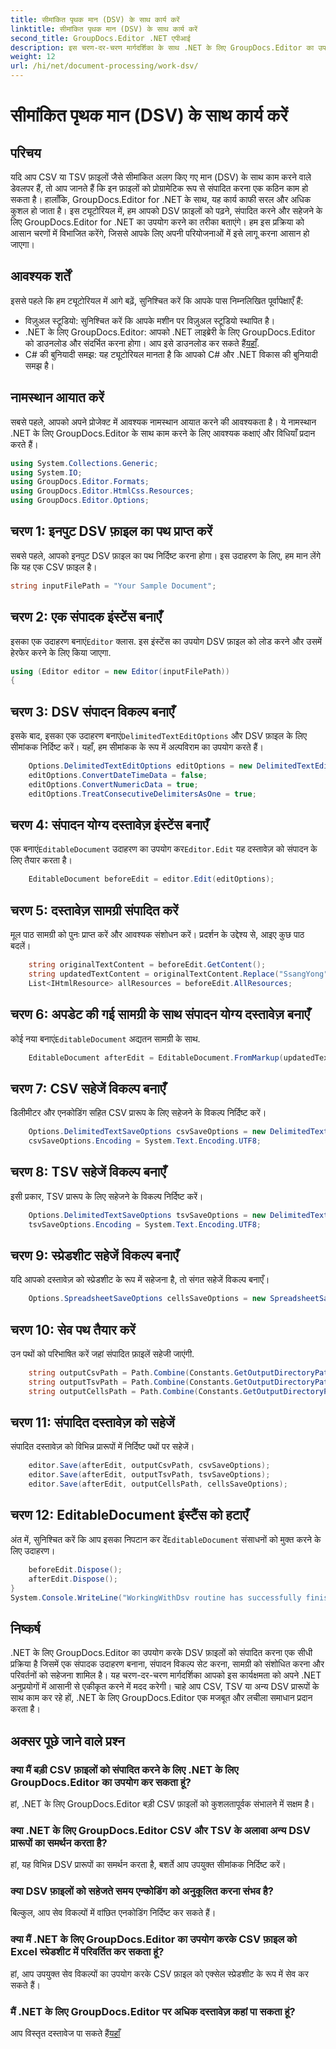 ```yaml
---
title: सीमांकित पृथक मान (DSV) के साथ कार्य करें
linktitle: सीमांकित पृथक मान (DSV) के साथ कार्य करें
second_title: GroupDocs.Editor .NET एपीआई
description: इस चरण-दर-चरण मार्गदर्शिका के साथ .NET के लिए GroupDocs.Editor का उपयोग करके CSV और TSV फ़ाइलों को संपादित करना सीखें। अपने .NET प्रोजेक्ट्स को आसानी से बेहतर बनाएँ।
weight: 12
url: /hi/net/document-processing/work-dsv/
---
```


# सीमांकित पृथक मान (DSV) के साथ कार्य करें

## परिचय
यदि आप CSV या TSV फ़ाइलों जैसे सीमांकित अलग किए गए मान (DSV) के साथ काम करने वाले डेवलपर हैं, तो आप जानते हैं कि इन फ़ाइलों को प्रोग्रामेटिक रूप से संपादित करना एक कठिन काम हो सकता है। हालाँकि, GroupDocs.Editor for .NET के साथ, यह कार्य काफी सरल और अधिक कुशल हो जाता है। इस ट्यूटोरियल में, हम आपको DSV फ़ाइलों को पढ़ने, संपादित करने और सहेजने के लिए GroupDocs.Editor for .NET का उपयोग करने का तरीका बताएंगे। हम इस प्रक्रिया को आसान चरणों में विभाजित करेंगे, जिससे आपके लिए अपनी परियोजनाओं में इसे लागू करना आसान हो जाएगा।
## आवश्यक शर्तें
इससे पहले कि हम ट्यूटोरियल में आगे बढ़ें, सुनिश्चित करें कि आपके पास निम्नलिखित पूर्वापेक्षाएँ हैं:
- विज़ुअल स्टूडियो: सुनिश्चित करें कि आपके मशीन पर विज़ुअल स्टूडियो स्थापित है।
-  .NET के लिए GroupDocs.Editor: आपको .NET लाइब्रेरी के लिए GroupDocs.Editor को डाउनलोड और संदर्भित करना होगा। आप इसे डाउनलोड कर सकते हैं[यहाँ](https://releases.groupdocs.com/editor/net/).
- C# की बुनियादी समझ: यह ट्यूटोरियल मानता है कि आपको C# और .NET विकास की बुनियादी समझ है।
## नामस्थान आयात करें
सबसे पहले, आपको अपने प्रोजेक्ट में आवश्यक नामस्थान आयात करने की आवश्यकता है। ये नामस्थान .NET के लिए GroupDocs.Editor के साथ काम करने के लिए आवश्यक कक्षाएं और विधियाँ प्रदान करते हैं।
```csharp
using System.Collections.Generic;
using System.IO;
using GroupDocs.Editor.Formats;
using GroupDocs.Editor.HtmlCss.Resources;
using GroupDocs.Editor.Options;
```

## चरण 1: इनपुट DSV फ़ाइल का पथ प्राप्त करें
सबसे पहले, आपको इनपुट DSV फ़ाइल का पथ निर्दिष्ट करना होगा। इस उदाहरण के लिए, हम मान लेंगे कि यह एक CSV फ़ाइल है।
```csharp
string inputFilePath = "Your Sample Document";
```
## चरण 2: एक संपादक इंस्टेंस बनाएँ
 इसका एक उदाहरण बनाएं`Editor` क्लास. इस इंस्टेंस का उपयोग DSV फ़ाइल को लोड करने और उसमें हेरफेर करने के लिए किया जाएगा.
```csharp
using (Editor editor = new Editor(inputFilePath))
{
```
## चरण 3: DSV संपादन विकल्प बनाएँ
 इसके बाद, इसका एक उदाहरण बनाएं`DelimitedTextEditOptions` और DSV फ़ाइल के लिए सीमांकक निर्दिष्ट करें। यहाँ, हम सीमांकक के रूप में अल्पविराम का उपयोग करते हैं।
```csharp
    Options.DelimitedTextEditOptions editOptions = new DelimitedTextEditOptions(",");
    editOptions.ConvertDateTimeData = false;
    editOptions.ConvertNumericData = true;
    editOptions.TreatConsecutiveDelimitersAsOne = true;
```
## चरण 4: संपादन योग्य दस्तावेज़ इंस्टेंस बनाएँ
 एक बनाएं`EditableDocument` उदाहरण का उपयोग कर`Editor.Edit` यह दस्तावेज़ को संपादन के लिए तैयार करता है।
```csharp
    EditableDocument beforeEdit = editor.Edit(editOptions);
```
## चरण 5: दस्तावेज़ सामग्री संपादित करें
मूल पाठ सामग्री को पुनः प्राप्त करें और आवश्यक संशोधन करें। प्रदर्शन के उद्देश्य से, आइए कुछ पाठ बदलें।
```csharp
    string originalTextContent = beforeEdit.GetContent();
    string updatedTextContent = originalTextContent.Replace("SsangYong", "Chevrolet").Replace("Kyron", "Camaro");
    List<IHtmlResource> allResources = beforeEdit.AllResources;
```
## चरण 6: अपडेट की गई सामग्री के साथ संपादन योग्य दस्तावेज़ बनाएँ
 कोई नया बनाएं`EditableDocument` अद्यतन सामग्री के साथ.
```csharp
    EditableDocument afterEdit = EditableDocument.FromMarkup(updatedTextContent, allResources);
```
## चरण 7: CSV सहेजें विकल्प बनाएँ
डिलीमीटर और एनकोडिंग सहित CSV प्रारूप के लिए सहेजने के विकल्प निर्दिष्ट करें।
```csharp
    Options.DelimitedTextSaveOptions csvSaveOptions = new DelimitedTextSaveOptions(",");
    csvSaveOptions.Encoding = System.Text.Encoding.UTF8;
```
## चरण 8: TSV सहेजें विकल्प बनाएँ
इसी प्रकार, TSV प्रारूप के लिए सहेजने के विकल्प निर्दिष्ट करें।
```csharp
    Options.DelimitedTextSaveOptions tsvSaveOptions = new DelimitedTextSaveOptions("\t");
    tsvSaveOptions.Encoding = System.Text.Encoding.UTF8;
```
## चरण 9: स्प्रेडशीट सहेजें विकल्प बनाएँ
यदि आपको दस्तावेज़ को स्प्रेडशीट के रूप में सहेजना है, तो संगत सहेजें विकल्प बनाएँ।
```csharp
    Options.SpreadsheetSaveOptions cellsSaveOptions = new SpreadsheetSaveOptions(SpreadsheetFormats.Xlsm);
```
## चरण 10: सेव पथ तैयार करें
उन पथों को परिभाषित करें जहां संपादित फ़ाइलें सहेजी जाएंगी.
```csharp
    string outputCsvPath = Path.Combine(Constants.GetOutputDirectoryPath(inputFilePath), Path.GetFileNameWithoutExtension(inputFilePath) + ".csv");
    string outputTsvPath = Path.Combine(Constants.GetOutputDirectoryPath(inputFilePath), Path.GetFileNameWithoutExtension(inputFilePath) + ".tsv");
    string outputCellsPath = Path.Combine(Constants.GetOutputDirectoryPath(inputFilePath), Path.GetFileNameWithoutExtension(inputFilePath) + ".xlsm");
```
## चरण 11: संपादित दस्तावेज़ को सहेजें
संपादित दस्तावेज़ को विभिन्न प्रारूपों में निर्दिष्ट पथों पर सहेजें।
```csharp
    editor.Save(afterEdit, outputCsvPath, csvSaveOptions);
    editor.Save(afterEdit, outputTsvPath, tsvSaveOptions);
    editor.Save(afterEdit, outputCellsPath, cellsSaveOptions);
```
## चरण 12: EditableDocument इंस्टैंस को हटाएँ
 अंत में, सुनिश्चित करें कि आप इसका निपटान कर दें`EditableDocument` संसाधनों को मुक्त करने के लिए उदाहरण।
```csharp
    beforeEdit.Dispose();
    afterEdit.Dispose();
}
System.Console.WriteLine("WorkingWithDsv routine has successfully finished");
```
## निष्कर्ष
.NET के लिए GroupDocs.Editor का उपयोग करके DSV फ़ाइलों को संपादित करना एक सीधी प्रक्रिया है जिसमें एक संपादक उदाहरण बनाना, संपादन विकल्प सेट करना, सामग्री को संशोधित करना और परिवर्तनों को सहेजना शामिल है। यह चरण-दर-चरण मार्गदर्शिका आपको इस कार्यक्षमता को अपने .NET अनुप्रयोगों में आसानी से एकीकृत करने में मदद करेगी। चाहे आप CSV, TSV या अन्य DSV प्रारूपों के साथ काम कर रहे हों, .NET के लिए GroupDocs.Editor एक मजबूत और लचीला समाधान प्रदान करता है।
## अक्सर पूछे जाने वाले प्रश्न
### क्या मैं बड़ी CSV फ़ाइलों को संपादित करने के लिए .NET के लिए GroupDocs.Editor का उपयोग कर सकता हूं?
हां, .NET के लिए GroupDocs.Editor बड़ी CSV फ़ाइलों को कुशलतापूर्वक संभालने में सक्षम है।
### क्या .NET के लिए GroupDocs.Editor CSV और TSV के अलावा अन्य DSV प्रारूपों का समर्थन करता है?
हां, यह विभिन्न DSV प्रारूपों का समर्थन करता है, बशर्ते आप उपयुक्त सीमांकक निर्दिष्ट करें।
### क्या DSV फ़ाइलों को सहेजते समय एन्कोडिंग को अनुकूलित करना संभव है?
बिल्कुल, आप सेव विकल्पों में वांछित एनकोडिंग निर्दिष्ट कर सकते हैं।
### क्या मैं .NET के लिए GroupDocs.Editor का उपयोग करके CSV फ़ाइल को Excel स्प्रेडशीट में परिवर्तित कर सकता हूं?
हां, आप उपयुक्त सेव विकल्पों का उपयोग करके CSV फ़ाइल को एक्सेल स्प्रेडशीट के रूप में सेव कर सकते हैं।
### मैं .NET के लिए GroupDocs.Editor पर अधिक दस्तावेज़ कहां पा सकता हूं?
 आप विस्तृत दस्तावेज पा सकते हैं[यहाँ](https://tutorials.groupdocs.com/editor/net/)